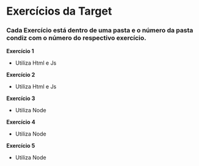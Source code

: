 # Exercícios da Target

### Cada Exercício está dentro de uma pasta e o número da pasta condiz com o número do respectivo exercício.

**Exercício 1**

- Utiliza Html e Js

**Exercício 2**

- Utiliza Html e Js

**Exercício 3**

- Utiliza Node

**Exercício 4**

- Utiliza Node

**Exercício 5**

- Utiliza Node
